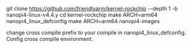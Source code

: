 git clone https://github.com/friendlyarm/kernel-rockchip --depth 1 -b nanopi4-linux-v4.4.y
cd kernel-rockchip
make ARCH=arm64 nanopi4_linux_defconfig
make ARCH=arm64 nanopi4-images

change cross compile prefix to your compile in nanopi4_linux_defconfig.
Config cross compile environment.
